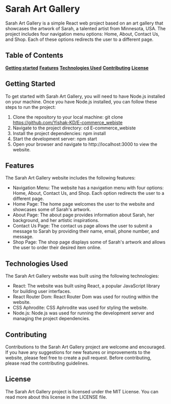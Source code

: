 # Sarah Art Gallery
Sarah Art Gallery is a simple React web project based on an art gallery that showcases the artwork of Sarah, a talented artist from Minnesota, USA. The project includes four navigation menu options: Home, About, Contact Us, and Shop. Each of these options redirects the user to a different page.

## Table of Contents
<u>**Getting started**</u>
<u>**Features**</u>
<u>**Technologies Used**</u>
<u>**Contributing**</u>
<u>**License**</u>
## Getting Started
To get started with Sarah Art Gallery, you will need to have Node.js installed on your machine. Once you have Node.js installed, you can follow these steps to run the project:

1. Clone the repository to your local machine: git clone https://github.com/Yishak-KD/E-commerce_webiste
2. Navigate to the project directory: cd E-commerce_webiste
3. Install the project dependencies: npm install
4. Start the development server: npm start
5. Open your browser and navigate to http://localhost:3000 to view the website.
## Features
The Sarah Art Gallery website includes the following features:

* Navigation Menu: The website has a navigation menu with four options: Home, About, Contact Us, and Shop. Each option redirects the user to a different page.
* Home Page: The home page welcomes the user to the website and showcases some of Sarah's artwork.
* About Page: The about page provides information about Sarah, her background, and her artistic inspirations.
* Contact Us Page: The contact us page allows the user to submit a message to Sarah by providing their name, email, phone number, and message.
* Shop Page: The shop page displays some of Sarah's artwork and allows the user to order their desired item online.
## Technologies Used
The Sarah Art Gallery website was built using the following technologies:

* React: The website was built using React, a popular JavaScript library for building user interfaces.
* React Router Dom: React Router Dom was used for routing within the website.
* CSS Aphrodite: CSS Aphrodite was used for styling the website.
* Node.js: Node.js was used for running the development server and managing the project dependencies.
## Contributing
Contributions to the Sarah Art Gallery project are welcome and encouraged. If you have any suggestions for new features or improvements to the website, please feel free to create a pull request. Before contributing, please read the contributing guidelines.

## License
The Sarah Art Gallery project is licensed under the MIT License. You can read more about this license in the LICENSE file.
